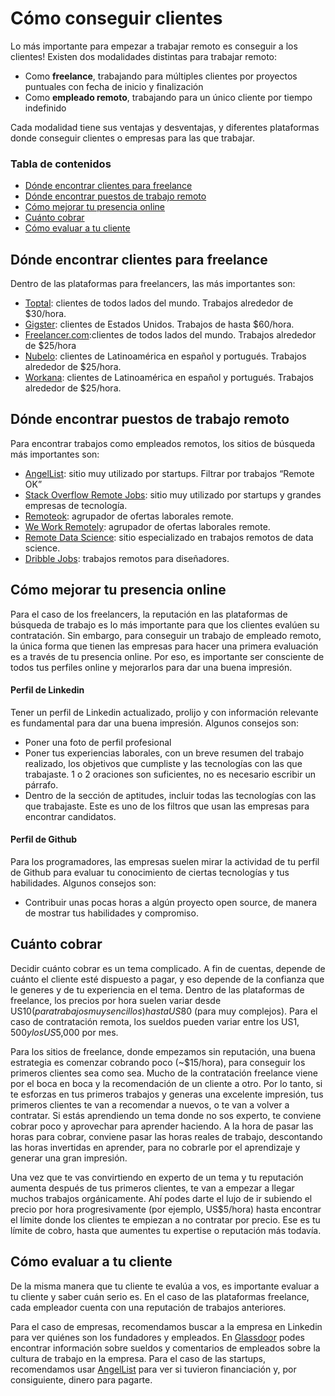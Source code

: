 # Cómo conseguir clientes

Lo más importante para empezar a trabajar remoto es conseguir a los clientes! Existen dos modalidades distintas para trabajar remoto: 
- Como <b>freelance</b>, trabajando para múltiples clientes por proyectos puntuales con fecha de inicio y finalización
- Como <b>empleado remoto</b>, trabajando para un único cliente por tiempo indefinido

Cada modalidad tiene sus ventajas y desventajas, y diferentes plataformas donde conseguir clientes o empresas para las que trabajar.

### Tabla de contenidos
- [Dónde encontrar clientes para freelance](#dónde-encontrar-clientes-para-freelance)
- [Dónde encontrar puestos de trabajo remoto](#dónde-encontrar-puestos-de-trabajo-remoto)
- [Cómo mejorar tu presencia online](#cómo-mejorar-tu-presencia-online)
- [Cuánto cobrar](#cuánto-cobrar)
- [Cómo evaluar a tu cliente](#cómo-evaluar-a-tu-cliente)

## Dónde encontrar clientes para freelance
Dentro de las plataformas para freelancers, las más importantes son:
- [Toptal](https://www.toptal.com/): clientes de todos lados del mundo. Trabajos alrededor de $30/hora.
- [Gigster](http://gigster.com/): clientes de Estados Unidos. Trabajos de hasta $60/hora.
- [Freelancer.com](http://freelancer.com/):clientes de todos lados del mundo. Trabajos alrededor de $25/hora
- [Nubelo](http://www.nubelo.com/): clientes de Latinoamérica en español y portugués. Trabajos alrededor de $25/hora.
- [Workana](https://www.workana.com/en): clientes de Latinoamérica en español y portugués. Trabajos alrededor de $25/hora.

## Dónde encontrar puestos de trabajo remoto
Para encontrar trabajos como empleados remotos, los sitios de búsqueda más importantes son:
- [AngelList](https://angel.co/jobs): sitio muy utilizado por startups. Filtrar por trabajos “Remote OK”
- [Stack Overflow Remote Jobs](http://stackoverflow.com/jobs?allowsremote=True): sitio muy utilizado por startups y grandes empresas de tecnología. 
- [Remoteok](https://remoteok.io/): agrupador de ofertas laborales remote.
- [We Work Remotely](https://weworkremotely.com/): agrupador de ofertas laborales remote.
- [Remote Data Science](http://www.remotedatascience.com/): sitio especializado en trabajos remotos de data science.
- [Dribble Jobs](https://dribbble.com/jobs?location=Anywhere): trabajos remotos para diseñadores.

## Cómo mejorar tu presencia online
Para el caso de los freelancers, la reputación en las plataformas de búsqueda de trabajo es lo más importante para que los clientes evalúen su contratación. Sin embargo, para conseguir un trabajo de empleado remoto, la única forma que tienen las empresas para hacer una primera evaluación es a través de tu presencia online. Por eso, es importante ser consciente de todos tus perfiles online y mejorarlos para dar una buena impresión.

#### Perfil de Linkedin
Tener un perfil de Linkedin actualizado, prolijo y con información relevante es fundamental para dar una buena impresión. Algunos consejos son:
- Poner una foto de perfil profesional
- Poner tus experiencias laborales, con un breve resumen del trabajo realizado, los objetivos que cumpliste y las tecnologías con las que trabajaste. 1 o 2 oraciones son suficientes, no es necesario escribir un párrafo.
- Dentro de la sección de aptitudes, incluir todas las tecnologías con las que trabajaste. Este es uno de los filtros que usan las empresas para encontrar candidatos.

#### Perfil de Github
Para los programadores, las empresas suelen mirar la actividad de tu perfil de Github para evaluar tu conocimiento de ciertas tecnologías y tus habilidades. Algunos consejos son:
- Contribuir unas pocas horas a algún proyecto open source, de manera de mostrar tus habilidades y compromiso.

## Cuánto cobrar
Decidir cuánto cobrar es un tema complicado. A fin de cuentas, depende de cuánto el cliente esté dispuesto a pagar, y eso depende de la confianza que le generes y de tu experiencia en el tema. Dentro de las plataformas de freelance, los precios por hora suelen variar desde US$10 (para trabajos muy sencillos) hasta US$80 (para muy complejos). Para el caso de contratación remota, los sueldos pueden variar entre los US$1,500 y los US$5,000 por mes.

Para los sitios de freelance, donde empezamos sin reputación, una buena estrategia es comenzar cobrando poco (~$15/hora), para conseguir los primeros clientes sea como sea. Mucho de la contratación freelance viene por el boca en boca y la recomendación de un cliente a otro. Por lo tanto, si te esforzas en tus primeros trabajos y generas una excelente impresión, tus primeros clientes te van a recomendar a nuevos, o te van a volver a contratar. Si estás aprendiendo un tema donde no sos experto, te conviene cobrar poco y aprovechar para aprender haciendo. A la hora de pasar las horas para cobrar, conviene pasar las horas reales de trabajo, descontando las horas invertidas en aprender, para no cobrarle por el aprendizaje y generar una gran impresión. 

Una vez que te vas convirtiendo en experto de un tema y tu reputación aumenta después de tus primeros clientes, te van a empezar a llegar muchos trabajos orgánicamente. Ahí podes darte el lujo de ir subiendo el precio por hora progresivamente (por ejemplo, US$5/hora) hasta encontrar el límite donde los clientes te empiezan a no contratar por precio. Ese es tu límite de cobro, hasta que aumentes tu expertise o reputación más todavía.

## Cómo evaluar a tu cliente
De la misma manera que tu cliente te evalúa a vos, es importante evaluar a tu cliente y saber cuán serio es. En el caso de las plataformas freelance, cada empleador cuenta con una reputación de trabajos anteriores. 

Para el caso de empresas, recomendamos buscar a la empresa en Linkedin para ver quiénes son los fundadores y empleados. En [Glassdoor](https://www.glassdoor.com/index.htm) podes encontrar información sobre sueldos y comentarios de empleados sobre la cultura de trabajo en la empresa. Para el caso de las startups, recomendamos usar [AngelList](https://angel.co/) para ver si tuvieron financiación y, por consiguiente, dinero para pagarte.
